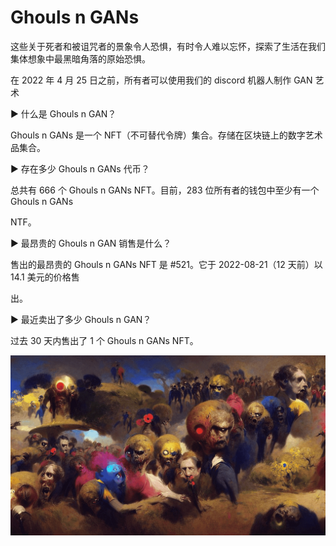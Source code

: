 # Ghouls n GANs

这些关于死者和被诅咒者的景象令人恐惧，有时令人难以忘怀，探索了生活在我们集体想象中最黑暗角落的原始恐惧。

在 2022 年 4 月 25 日之前，所有者可以使用我们的 discord 机器人制作 GAN 艺术



▶ 什么是 Ghouls n GAN？

Ghouls n GANs 是一个 NFT（不可替代令牌）集合。存储在区块链上的数字艺术品集合。



▶ 存在多少 Ghouls n GANs 代币？

总共有 666 个 Ghouls n GANs NFT。目前，283 位所有者的钱包中至少有一个 Ghouls n GANs 

NTF。



▶ 最昂贵的 Ghouls n GAN 销售是什么？

售出的最昂贵的 Ghouls n GANs NFT 是 #521。它于 2022-08-21（12 天前）以 14.1 美元的价格售

出。



▶ 最近卖出了多少 Ghouls n GAN？

过去 30 天内售出了 1 个 Ghouls n GANs NFT。

![nft](8789_new.png)
